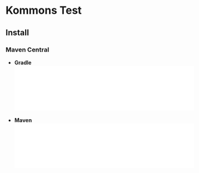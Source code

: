 # Kommons Test

## Install

### Maven Central

* **Gradle** ![Kommons — Test](kommons-embed.svg)

* **Maven**
  ![Kommons — Test](kommons-embed.svg)
